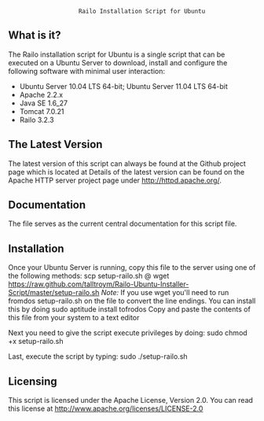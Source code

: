                         Railo Installation Script for Ubuntu

What is it?
-----------
The Railo installation script for Ubuntu is a single script that
can be executed on a Ubuntu Server to download, install and
configure the following software with minimal user interaction:

 * Ubuntu Server 10.04 LTS 64-bit; Ubuntu Server 11.04 LTS 64-bit
 * Apache 2.2.x
 * Java SE 1.6_27
 * Tomcat 7.0.21
 * Railo 3.2.3


The Latest Version
------------------
The latest version of this script can always be found at the
Github project page which is located at 
Details of the latest version can be found on the Apache HTTP
server project page under http://httpd.apache.org/.


Documentation
-------------
The file serves as the current central documentation for this
script file.


Installation
------------
Once your Ubuntu Server is running, copy this file to the server
using one of the following methods:
 scp setup-railo.sh <ubuntu-username>@<server ip>
 wget https://raw.github.com/talltroym/Railo-Ubuntu-Installer-Script/master/setup-railo.sh
  _Note:_ If you use wget you'll need to run fromdos setup-railo.sh on the file to convert the line endings.  You can install this by doing sudo aptitude install tofrodos
 Copy and paste the contents of this file from your system to a text editor

Next you need to give the script execute privileges by doing:
 sudo chmod +x setup-railo.sh

Last, execute the script by typing: sudo ./setup-railo.sh


Licensing
---------
This script is licensed under the Apache License, Version 2.0.  You can
read this license at http://www.apache.org/licenses/LICENSE-2.0
